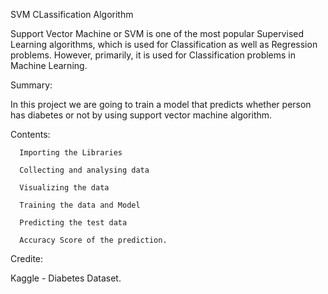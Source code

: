 SVM CLassification Algorithm

Support Vector Machine or SVM is one of the most popular Supervised Learning algorithms, which is used for Classification as well as Regression problems. However, primarily, it is used for Classification problems in Machine Learning.

Summary:

In this project we are going to train a model that predicts whether person has diabetes or not by using support vector machine algorithm.


Contents:
      
      Importing the Libraries
      
      Collecting and analysing data
      
      Visualizing the data
      
      Training the data and Model
      
      Predicting the test data
      
      Accuracy Score of the prediction.
      
Credite:

Kaggle - Diabetes Dataset.
